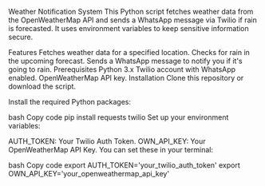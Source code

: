 Weather Notification System
This Python script fetches weather data from the OpenWeatherMap API and sends a WhatsApp message via Twilio if rain is forecasted. It uses environment variables to keep sensitive information secure.

Features
Fetches weather data for a specified location.
Checks for rain in the upcoming forecast.
Sends a WhatsApp message to notify you if it's going to rain.
Prerequisites
Python 3.x
Twilio account with WhatsApp enabled.
OpenWeatherMap API key.
Installation
Clone this repository or download the script.

Install the required Python packages:

bash
Copy code
pip install requests twilio
Set up your environment variables:

AUTH_TOKEN: Your Twilio Auth Token.
OWN_API_KEY: Your OpenWeatherMap API Key.
You can set these in your terminal:

bash
Copy code
export AUTH_TOKEN='your_twilio_auth_token'
export OWN_API_KEY='your_openweathermap_api_key'
